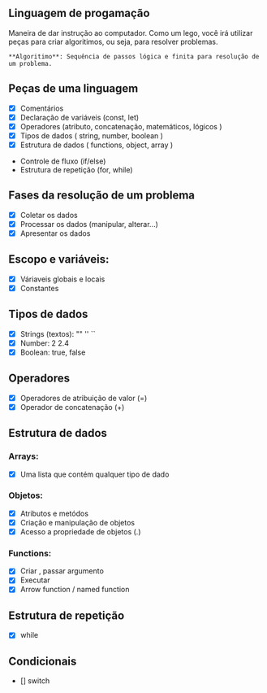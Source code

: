## Linguagem de progamação

Maneira de dar instrução ao computador.
Como um lego, você irá utilizar peças para criar algoritimos, ou seja, para resolver problemas.

    **Algoritimo**: Sequência de passos lógica e finita para resolução de um problema.

## Peças de uma linguagem

- [x] Comentários
- [x] Declaração de variáveis (const, let)
- [x] Operadores (atributo, concatenação, matemáticos, lógicos )
- [x] Tipos de dados ( string, number, boolean )
- [x] Estrutura de dados ( functions, object, array )
- Controle de fluxo (if/else)
- Estrutura de repetição (for, while)

## Fases da resolução de um problema

- [x] Coletar os dados
- [x] Processar os dados (manipular, alterar...)
- [x] Apresentar os dados

## Escopo e variáveis:

- [x] Váriaveis globais e locais
- [x] Constantes

## Tipos de dados 

- [x] Strings (textos): "" '' ``
- [x] Number: 2 2.4
- [x] Boolean: true, false

## Operadores

- [x] Operadores de atribuição de valor (=)
- [x] Operador de concatenação (+)

## Estrutura de dados 

### Arrays: 

- [x] Uma lista que contém qualquer tipo de dado

### Objetos:

- [x] Atributos e metódos 
- [x] Criação e manipulação de objetos
- [x] Acesso a propriedade de objetos (.)

### Functions: 

- [x] Criar , passar argumento
- [x] Executar
- [x] Arrow function / named function 

## Estrutura de repetição

-[x] while

## Condicionais

- [] switch


